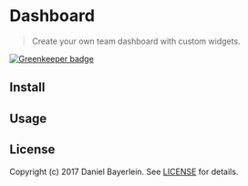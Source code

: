 # Dashboard

> Create your own team dashboard with custom widgets.

[![Greenkeeper badge](https://badges.greenkeeper.io/danielbayerlein/dashboard.svg)](https://greenkeeper.io/)

## Install

## Usage

## License

Copyright (c) 2017 Daniel Bayerlein. See [LICENSE](./LICENSE.md) for details.
